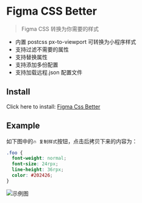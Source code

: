 # Figma CSS Better

> Figma CSS 转换为你需要的样式

- 内置 postcss px-to-viewport 可转换为小程序样式
- 支持过滤不需要的属性
- 支持替换属性
- 支持添加多份配置
- 支持加载远程.json 配置文件

## Install

Click here to install: [Figma Css Better](https://github.com/lbb00/figma-css-better/raw/master/figma-css-better.user.js)

## Example

如下图中的`🔥 复制样式`按钮，点击后拷贝下来的内容为：

```css
.foo {
  font-weight: normal;
  font-size: 24rpx;
  line-height: 36rpx;
  color: #202426;
}
```

![示例图](https://i.loli.net/2021/07/17/Fv4NCPAZsyXbr9w.png)
